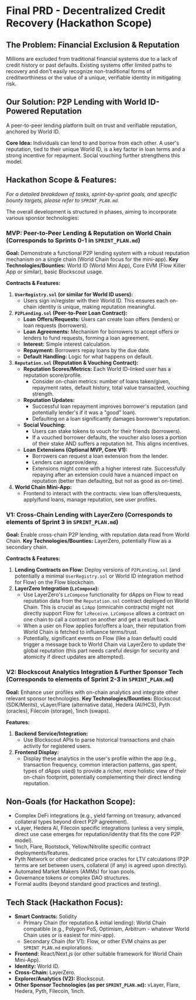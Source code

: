 # Final PRD - Decentralized Credit Recovery (Hackathon Scope)

## The Problem: Financial Exclusion & Reputation
Millions are excluded from traditional financial systems due to a lack of credit history or past defaults. Existing systems offer limited paths to recovery and don't easily recognize non-traditional forms of creditworthiness or the value of a unique, verifiable identity in mitigating risk.

## Our Solution: P2P Lending with World ID-Powered Reputation
A peer-to-peer lending platform built on trust and verifiable reputation, anchored by World ID.

**Core Idea:** Individuals can lend to and borrow from each other. A user's reputation, tied to their unique World ID, is a key factor in loan terms and a strong incentive for repayment. Social vouching further strengthens this model.

## Hackathon Scope & Features:

*For a detailed breakdown of tasks, sprint-by-sprint goals, and specific bounty targets, please refer to `SPRINT_PLAN.md`.*

The overall development is structured in phases, aiming to incorporate various sponsor technologies:

### MVP: Peer-to-Peer Lending & Reputation on World Chain (Corresponds to Sprints 0-1 in `SPRINT_PLAN.md`)
**Goal:** Demonstrate a functional P2P lending system with a robust reputation mechanism on a single chain (World Chain focus for the mini-app).
**Key Technologies/Bounties:** World ID (World Mini App), Core EVM (Flow Killer App or similar), basic Blockscout usage.

**Contracts & Features:**
1.  **`UserRegistry.sol` (or similar for World ID users):**
    *   Users sign in/register with their World ID. This ensures each on-chain identity is unique, making reputation meaningful.
2.  **`P2PLending.sol` (Peer-to-Peer Loan Contract):**
    *   **Loan Offers/Requests:** Users can create loan offers (lenders) or loan requests (borrowers).
    *   **Loan Agreements:** Mechanism for borrowers to accept offers or lenders to fund requests, forming a loan agreement.
    *   **Interest:** Simple interest calculation.
    *   **Repayment:** Borrowers repay loans by the due date.
    *   **Default Handling:** Logic for what happens on default.
3.  **`Reputation.sol` (Reputation & Vouching Contract):**
    *   **Reputation Scores/Metrics:** Each World ID-linked user has a reputation score/profile.
        *   Consider on-chain metrics: number of loans taken/given, repayment rates, default history, total value transacted, vouching strength.
    *   **Reputation Updates:**
        *   Successful loan repayment improves borrower's reputation (and potentially lender's if it was a "good" loan).
        *   Defaulting on a loan significantly damages borrower's reputation.
    *   **Social Vouching:**
        *   Users can stake tokens to vouch for their friends (borrowers).
        *   If a vouched borrower defaults, the voucher also loses a portion of their stake AND suffers a reputation hit. This aligns incentives.
    *   **Loan Extensions (Optional MVP, Core V1):**
        *   Borrowers can request a loan extension from the lender.
        *   Lenders can approve/deny.
        *   Extensions might come with a higher interest rate. Successfully repaying after an extension could have a nuanced impact on reputation (better than defaulting, but not as good as on-time).
4.  **World Chain Mini-App:**
    *   Frontend to interact with the contracts: view loan offers/requests, apply/fund loans, manage reputation, see user profiles.

### V1: Cross-Chain Lending with LayerZero (Corresponds to elements of Sprint 3 in `SPRINT_PLAN.md`)
**Goal:** Enable cross-chain P2P lending, with reputation data read from World Chain.
**Key Technologies/Bounties:** LayerZero, potentially Flow as a secondary chain.

**Contracts & Features:**
1.  **Lending Contracts on Flow:** Deploy versions of `P2PLending.sol` (and potentially a minimal `UserRegistry.sol` or World ID integration method for Flow) on the Flow blockchain.
2.  **LayerZero Integration (`LzCompose`):**
    *   Use LayerZero's `LzCompose` functionality for dApps on Flow to read reputation data from the `Reputation.sol` contract deployed on World Chain. This is crucial as `LzApp` (omnicahin contracts) might not directly support Flow for `lzReceive`. `LzCompose` allows a contract on one chain to call a contract on another and get a result back.
    *   When a user on Flow applies for/offers a loan, their reputation from World Chain is fetched to influence terms/trust.
    *   Potentially, significant events on Flow (like a loan default) could trigger a message back to World Chain via LayerZero to update the global reputation (this part needs careful design for security and atomicity if direct updates are attempted).

### V2: Blockscout Analytics Integration & Further Sponsor Tech (Corresponds to elements of Sprint 2-3 in `SPRINT_PLAN.md`)
**Goal:** Enhance user profiles with on-chain analytics and integrate other relevant sponsor technologies.
**Key Technologies/Bounties:** Blockscout (SDK/Merits), vLayer/Flare (alternative data), Hedera (AI/HCS), Pyth (oracles), Filecoin (storage), 1inch (swaps).

**Features:**
1.  **Backend Service/Integration:**
    *   Use Blockscout APIs to parse historical transactions and chain activity for registered users.
2.  **Frontend Display:**
    *   Display these analytics in the user's profile within the app (e.g., transaction frequency, common interaction patterns, gas spent, types of dApps used) to provide a richer, more holistic view of their on-chain footprint, potentially complementing their direct lending reputation.

## Non-Goals (for Hackathon Scope):
*   Complex DeFi integrations (e.g., yield farming on treasury, advanced collateral types beyond direct P2P agreement).
*   vLayer, Hedera AI, Filecoin specific integrations (unless a very simple, direct use case emerges for reputation/identity that fits the core P2P model).
*   1inch, Flare, Rootstock, Yellow/Nitrolite specific contract deployments/features.
*   Pyth Network or other dedicated price oracles for LTV calculations (P2P terms are set between users, collateral (if any) is agreed upon directly).
*   Automated Market Makers (AMMs) for loan pools.
*   Governance tokens or complex DAO structures.
*   Formal audits (beyond standard good practices and testing).

## Tech Stack (Hackathon Focus):
*   **Smart Contracts:** Solidity
    *   Primary Chain (for reputation & initial lending): World Chain compatible (e.g., Polygon PoS, Optimism, Arbitrum - whatever World Chain uses or is easiest for mini-app).
    *   Secondary Chain (for V1): Flow, or other EVM chains as per `SPRINT_PLAN.md` explorations.
*   **Frontend:** React/Next.js (or other suitable framework for World Chain Mini-App).
*   **Identity:** World ID.
*   **Cross-Chain:** LayerZero.
*   **Explorer/Analytics (V2):** Blockscout.
*   **Other Sponsor Technologies (as per `SPRINT_PLAN.md`):** vLayer, Flare, Hedera, Pyth, Filecoin, 1inch. 